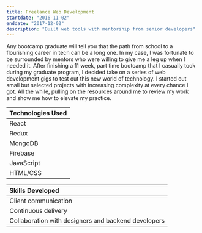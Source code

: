 ```yaml
---
title: Freelance Web Development
startdate: "2016-11-02"
enddate: "2017-12-02"
description: "Built web tools with mentorship from senior developers"
---
```


Any bootcamp graduate will tell you that the path from school to a flourishing career in tech can be a long one. In my case, I was fortunate to be surrounded by mentors who were willing to give me a leg up when I needed it. After finishing a 11 week, part time bootcamp that I casually took during my graduate program, I decided take on a series of web development gigs to test out this new world of technology. I started out small but selected projects with increasing complexity at every chance I got. All the while, pulling on the resources around me to review my work and show me how to elevate my practice.


| Technologies Used | 
| :----------       | 
| React             | 
| Redux             | 
| MongoDB           | 
| Firebase          |  
| JavaScript        |  
| HTML/CSS          |  


| Skills Developed |
| :----- |
| Client communication |
| 	Continuous delivery |
| Collaboration with designers and backend developers |

